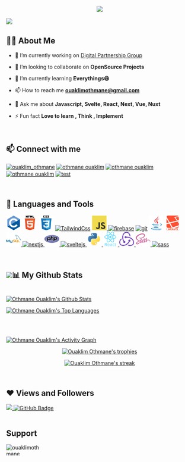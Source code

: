 <a href="#">
<p align="center">
<img width="50%" height="auto" src="https://i.imgur.com/ymDRCLP.png" height="175px"/></a>
</p>
<img src="https://readme-typing-svg.herokuapp.com?font=Indie+Flower&color=242F9B&size=40&center=true&vCenter=true&width=900&height=70&lines=Hi%2C+I'm+Othmane+Ouaklim;A+passionate+competitive+programmer;Web+Developer;Where+there+is+Code%2C+There+is+Life;I+believe%2C+It's+never+over+till+it's+over." />

## 🙋‍♂️ About Me

- 🔭 I’m currently working on [Digital Partnership Group](https://digital-partnership.com/ "Digital Partnership Group")

- 👯 I’m looking to collaborate on **OpenSource Projects**

- 🌱 I’m currently learning **Everythings😆**

- 📫 How to reach me **ouaklimothmane@gmail.com**

- 💬 Ask me about **Javascript, Svelte, React, Next, Vue, Nuxt**

- ⚡ Fun fact **Love to learn , Think , Implement**

<br/>

## 📫 Connect with me
<p align="left">
<a href="https://twitter.com/ouaklim_othmane" target="blank"><img align="center" src="https://raw.githubusercontent.com/rahuldkjain/github-profile-readme-generator/master/src/images/icons/Social/twitter.svg" alt="ouaklim_othmane" height="30" width="40" /></a>
<a href="https://www.linkedin.com/in/othmane-ouaklim/" target="blank"><img align="center" src="https://raw.githubusercontent.com/rahuldkjain/github-profile-readme-generator/master/src/images/icons/Social/linked-in-alt.svg" alt="othmane ouaklim" height="30" width="40" /></a>
<a href="https://www.facebook.com/ouaklimothmane/" target="blank"><img align="center" src="https://raw.githubusercontent.com/rahuldkjain/github-profile-readme-generator/master/src/images/icons/Social/facebook.svg" alt="othmane ouaklim" height="30" width="40" /></a>
<a href="https://www.instagram.com/othmane_ouaklim/" target="blank"><img align="center" src="https://raw.githubusercontent.com/rahuldkjain/github-profile-readme-generator/master/src/images/icons/Social/instagram.svg" alt="othmane ouaklim" height="30" width="40" /></a>
<a href="https://stackoverflow.com/users/14342311/othmane-ouaklim" target="blank"><img align="center" src="https://raw.githubusercontent.com/rahuldkjain/github-profile-readme-generator/master/src/images/icons/Social/stack-overflow.svg" alt="test" height="30" width="40" /></a>
</p>

<br/>


## 🚀 Languages and Tools

<p align="left"> 
   <p align="left">
  <a href="https://www.cprogramming.com/" target="_blank" rel="noreferrer"><img src="https://raw.githubusercontent.com/devicons/devicon/master/icons/c/c-original.svg" alt="c" width="40" height="40"/></a>  <a href="https://www.w3.org/html/" target="_blank" rel="noreferrer"> <img src="https://raw.githubusercontent.com/devicons/devicon/master/icons/html5/html5-original-wordmark.svg" alt="html5" width="40" height="40"/></a> <a href="https://www.w3schools.com/css/" target="_blank" rel="noreferrer"><img src="https://raw.githubusercontent.com/devicons/devicon/master/icons/css3/css3-original-wordmark.svg" alt="css3" width="40" height="40"/></a>  <a href="https://tailwindcss.com" target="_blank" rel="noreferrer"><img src="[https://raw.githubusercontent.com/devicons/devicon/master/icons/css3/css3-original-wordmark.svg](https://w7.pngwing.com/pngs/293/485/png-transparent-tailwind-css-hd-logo.png)" alt="TailwindCss" width="40" height="40"/></a>  <a href="https://developer.mozilla.org/en-US/docs/Web/JavaScript" target="_blank" rel="noreferrer"> <img src="https://raw.githubusercontent.com/devicons/devicon/master/icons/javascript/javascript-original.svg" alt="javascript" width="40" height="40"/> </a><a href="https://firebase.google.com/" target="_blank" rel="noreferrer"><img src="https://www.vectorlogo.zone/logos/firebase/firebase-icon.svg" alt="firebase" width="40" height="40"/></a> <a href="https://git-scm.com/" target="_blank" rel="noreferrer"><img src="https://www.vectorlogo.zone/logos/git-scm/git-scm-icon.svg" alt="git" width="40" height="40"/></a> <a href="https://www.java.com" target="_blank" rel="noreferrer"> <img src="https://raw.githubusercontent.com/devicons/devicon/master/icons/java/java-original.svg" alt="java" width="40" height="40"/></a> <a href="https://laravel.com/" target="_blank" rel="noreferrer"> <img src="https://raw.githubusercontent.com/devicons/devicon/master/icons/laravel/laravel-plain-wordmark.svg" alt="laravel" width="40" height="40"/> </a> <a href="https://www.mysql.com/" target="_blank" rel="noreferrer"> <img src="https://raw.githubusercontent.com/devicons/devicon/master/icons/mysql/mysql-original-wordmark.svg" alt="mysql" width="40" height="40"/> </a> <a href="https://nextjs.org/" target="_blank" rel="noreferrer"> <img src="https://cdn.worldvectorlogo.com/logos/nextjs-2.svg" alt="nextjs" width="40" height="40"/> </a> <a href="https://www.php.net" target="_blank" rel="noreferrer"> <img src="https://raw.githubusercontent.com/devicons/devicon/master/icons/php/php-original.svg" alt="php" width="40" height="40"/> </a> <a href="https://svelte.dev/" target="_blank" rel="noreferrer"> <img src="https://upload.wikimedia.org/wikipedia/commons/thumb/1/1b/Svelte_Logo.svg/498px-Svelte_Logo.svg.png?20191219133350" alt="sveltejs" width="40" height="40"/> </a>
      <a href="https://www.python.org" target="_blank" rel="noreferrer"> <img src="https://raw.githubusercontent.com/devicons/devicon/master/icons/python/python-original.svg" alt="python" width="40" height="40"/> </a> <a href="https://reactjs.org/" target="_blank" rel="noreferrer"> <img src="https://raw.githubusercontent.com/devicons/devicon/master/icons/react/react-original-wordmark.svg" alt="react" width="40" height="40"/> </a> <a href="https://redux.js.org" target="_blank" rel="noreferrer"> <img src="https://raw.githubusercontent.com/devicons/devicon/master/icons/redux/redux-original.svg" alt="redux" width="40" height="40"/> </a> <a href="https://sass-lang.com" target="_blank" rel="noreferrer"> <img src="https://raw.githubusercontent.com/devicons/devicon/master/icons/sass/sass-original.svg" alt="sass" width="40" height="40"/> </a> <a href="https://graphql.org/" target="_blank" rel="noreferrer"> <img src="https://upload.wikimedia.org/wikipedia/commons/1/17/GraphQL_Logo.svg" alt="sass" width="40" height="40"/> </a>  </p> </a>
</p>

<br/>


## <img src="https://media.giphy.com/media/iY8CRBdQXODJSCERIr/giphy.gif" width="3px">📊 My Github Stats

  <br/>
    <a href="https://github.com/OuaklimOthmane/github-readme-stats"><img alt="Othmane Ouaklim's Github Stats" src="https://github-readme-stats.vercel.app/api?username=OuaklimOthmane&show_icons=true&count_private=true&theme=react&hide_border=true&bg_color=0D1117" /></a>
    <br/>
    
  <a href="https://github.com/OuaklimOthmane/github-readme-stats"><img alt="Othmane Ouaklim's Top Languages" src="https://github-readme-stats.vercel.app/api/top-langs/?username=OuaklimOthmane&langs_count=8&count_private=true&layout=compact&theme=react&hide_border=true&bg_color=0D1117" /></a>
  

<br/>
<br/>

<a href="https://github.com/OuaklimOthmane/github-readme-activity-graph"><img alt="Othmane Ouaklim's Activity Graph" src="https://activity-graph.herokuapp.com/graph?username=OuaklimOthmane&bg_color=0D1117&color=5BCDEC&line=5BCDEC&point=FFFFFF&hide_border=true" /></a>

<p align="center">
    <a href="https://github.com/OuaklimOthmane/github-readme-stats">
        <img title="My github trophies 🔥" alt="Ouaklim Othmane's trophies" src="https://github-profile-trophy.vercel.app/?username=OuaklimOthmane&theme=discord&no-frame=true&no-bg=true" />
    </a>
</p>

<p align="center">
    <a href="https://github.com/OuaklimOthmane/github-readme-streak-stats">
        <img title="🔥 Get streak stats for your profile at git.io/streak-stats" alt="Ouaklim Othmane's streak" src="https://github-readme-streak-stats.herokuapp.com/?user=OuaklimOthmane&theme=black-ice&hide_border=true&stroke=0000&background=060A0CD0"/>
    </a>
</p>

<br/>


## ❤ Views and Followers
<a href="https://github.com/Meghna-DAS/github-profile-views-counter">
    <img src="https://komarev.com/ghpvc/?username=OuaklimOthmane">
</a>
<a href="https://github.com/OuaklimOthmane?tab=followers"><img src="https://img.shields.io/github/followers/OuaklimOthmane?label=Followers&style=social" alt="GitHub Badge"></a>

<br/>
<br/>

## Support
<p><a href="https://www.buymeacoffee.com/ouaklimothmane"> <img align="left" src="https://cdn.ko-fi.com/cdn/kofi3.png?v=3" height="30" width="100" alt="ouaklimothmane" /></a></p>

